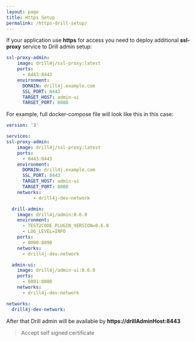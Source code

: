```yaml
---
layout: page
title: Https Setup
permalink: /https-drill-setup/
---
```


If your application use **https** for access you need to deploy additional **ssl-proxy** service
to Drill admin setup:
```yaml
ssl-proxy-admin:
    image: drill4j/ssl-proxy:latest
    ports:
      - 8443:8443
    environment:
      DOMAIN: drill4j.example.com
      SSL_PORT: 8443
      TARGET_HOST: admin-ui
      TARGET_PORT: 8080
```

For example, full docker-compose file will look like this in this case:
```yaml
version: '3'

services:
ssl-proxy-admin:
    image: drill4j/ssl-proxy:latest
    ports:
      - 8443:8443
    environment:
      DOMAIN: drill4j.example.com
      SSL_PORT: 8443
      TARGET_HOST: admin-ui
      TARGET_PORT: 8080
    networks:
          - drill4j-dev-network

  drill-admin:
    image: drill4j/admin:0.6.0
    environment:
      - TEST2CODE_PLUGIN_VERSION=0.6.0
      - LOG_LEVEL=INFO
    ports:
      - 8090:8090
    networks:
      - drill4j-dev-network

  admin-ui:
    image: drill4j/admin-ui:0.6.0
    ports:
      - 8091:8080
    networks:
      - drill4j-dev-network

networks:
  drill4j-dev-network:
```
After that Drill admin will be available by **https://drillAdminHost:8443**
> Accept self signed certificate
